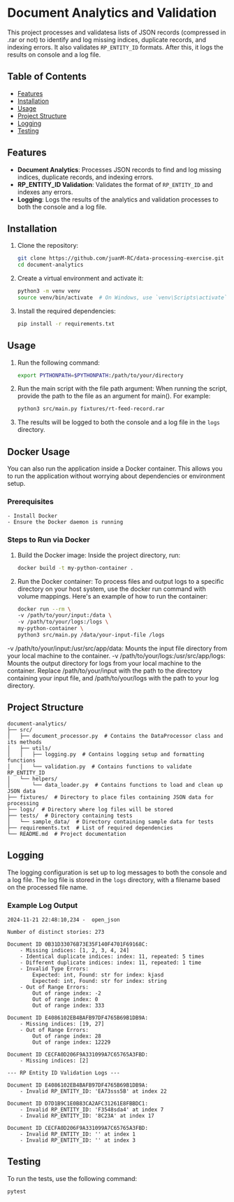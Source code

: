 # Document Analytics and Validation

This project processes and validatesa lists of JSON records (compressed in .rar or not) to identify and log missing indices, duplicate records, and indexing errors. It also validates `RP_ENTITY_ID` formats. After this, it logs the results on console
and a log file.

## Table of Contents

- [Features](#features)
- [Installation](#installation)
- [Usage](#usage)
- [Project Structure](#project-structure)
- [Logging](#logging)
- [Testing](#testing)

## Features

- **Document Analytics**: Processes JSON records to find and log missing indices, duplicate records, and indexing errors.
- **RP_ENTITY_ID Validation**: Validates the format of `RP_ENTITY_ID` and indexes any errors.
- **Logging**: Logs the results of the analytics and validation processes to both the console and a log file.

## Installation

1. Clone the repository:
    ```sh
    git clone https://github.com/juanM-RC/data-processing-exercise.git
    cd document-analytics
    ```

2. Create a virtual environment and activate it:
    ```sh
    python3 -m venv venv
    source venv/bin/activate  # On Windows, use `venv\Scripts\activate`
    ```

3. Install the required dependencies:
    ```sh
    pip install -r requirements.txt
    ```

## Usage

1.  Run the following command:

    ```sh
    export PYTHONPATH=$PYTHONPATH:/path/to/your/directory   
    ```

2.  Run the main script with the file path argument:
    When running the script, provide the path to the file as an argument for main(). For example:

    ```sh
    python3 src/main.py fixtures/rt-feed-record.rar
    ```

2. The results will be logged to both the console and a log file in the `logs` directory.

## Docker Usage
You can also run the application inside a Docker container. This allows you to run the application without worrying about dependencies or environment setup.

### Prerequisites

    - Install Docker
    - Ensure the Docker daemon is running
### Steps to Run via Docker

1. Build the Docker image: Inside the project directory, run:

    ```sh
    docker build -t my-python-container .
    ```

2. Run the Docker container: To process files and output logs to a specific directory on your host system, use the docker run command with volume mappings. Here's an example of how to run the container:

    ```sh
    docker run --rm \
    -v /path/to/your/input:/data \
    -v /path/to/your/logs:/logs \
    my-python-container \
    python3 src/main.py /data/your-input-file /logs
    ```

-v /path/to/your/input:/usr/src/app/data: Mounts the input file directory from your local machine to the container.
-v /path/to/your/logs:/usr/src/app/logs: Mounts the output directory for logs from your local machine to the container.
Replace /path/to/your/input with the path to the directory containing your input file, and /path/to/your/logs with the path to your log directory.


## Project Structure

    document-analytics/
    ├── src/
    │   ├── document_processor.py  # Contains the DataProcessor class and its methods
    │   ├── utils/
    │   │   ├── logging.py  # Contains logging setup and formatting functions
    │   │   └── validation.py  # Contains functions to validate RP_ENTITY_ID
    │   └── helpers/
    │       └── data_loader.py  # Contains functions to load and clean up JSON data
    ├── fixtures/  # Directory to place files containing JSON data for processing
    ├── logs/  # Directory where log files will be stored
    ├── tests/  # Directory containing tests
    │   └── sample_data/  # Directory containing sample data for tests
    ├── requirements.txt  # List of required dependencies
    └── README.md  # Project documentation




## Logging

The logging configuration is set up to log messages to both the console and a log file. The log file is stored in the `logs` directory, with a filename based on the processed file name.

### Example Log Output

    2024-11-21 22:48:10,234 -  open_json

    Number of distinct stories: 273

    Document ID 0B31D33076B73E35F140F4701F69168C:
        - Missing indices: [1, 2, 3, 4, 24]
        - Identical duplicate indices: index: 11, repeated: 5 times
        - Different duplicate indices: index: 11, repeated: 1 time
        - Invalid Type Errors:
            Expected: int, Found: str for index: kjasd
            Expected: int, Found: str for index: string
        - Out of Range Errors:
            Out of range index: -2
            Out of range index: 0
            Out of range index: 333

    Document ID E4086102EB4BAFB97DF4765B69B1DB9A:
        - Missing indices: [19, 27]
        - Out of Range Errors:
            Out of range index: 28
            Out of range index: 12229

    Document ID CECFA0D206F9A331099A7C65765A3FBD:
        - Missing indices: [2]

    --- RP Entity ID Validation Logs ---

    Document ID E4086102EB4BAFB97DF4765B69B1DB9A:
        - Invalid RP_ENTITY_ID: 'EA73sss5B' at index 22

    Document ID D7D1B9C1E0B83CA2AFC31261E8FBBDC1:
        - Invalid RP_ENTITY_ID: 'F3548sda4' at index 7
        - Invalid RP_ENTITY_ID: '8C23A' at index 17

    Document ID CECFA0D206F9A331099A7C65765A3FBD:
        - Invalid RP_ENTITY_ID: '' at index 1
        - Invalid RP_ENTITY_ID: '' at index 3

## Testing

To run the tests, use the following command:

```sh
pytest
```




